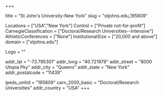 
+++

title = "St John's University-New York"
slug = "stjohns.edu_195809"

Locations = ["USA","New York"]
Control = ["Private not-for-profit"]
CarnegieClassification = ["Doctoral/Research Universities--Intensive"]
AthleticConferences = ["None"]
InstitutionalSize = ["20,000 and above"]
domain = ["stjohns.edu"]

Logo = ""

addr_lat = "-73.795301"
addr_long = "40.721979"
addr_street = "8000 Utopia Pky"
addr_city = "Queens"
addr_state = "New York"
addr_postalcode = "11439"

ipeds_unitid = "195809"
carn_2000_basic = "Doctoral/Research Universities"
addr_country = "USA"
+++
    
